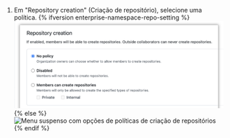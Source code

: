 1. Em "Repository creation" (Criação de repositório), selecione uma política.
  {% ifversion enterprise-namespace-repo-setting %}
    ![Menu suspenso com opções de políticas de criação de repositórios](/assets/images/help/business-accounts/restrict-personal-namespace-setting.png)
  {% else %}
    ![Menu suspenso com opções de políticas de criação de repositórios](/assets/images/help/business-accounts/repository-creation-policy-drop-down.png)
  {% endif %}
